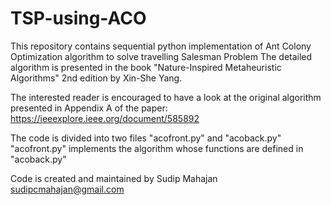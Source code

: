 # TSP-using-ACO
This repository contains sequential python implementation of Ant Colony Optimization algorithm to solve travelling Salesman Problem
The detailed algorithm is presented in the book "Nature-Inspired Metaheuristic Algorithms" 2nd edition by Xin-She Yang.

The interested reader is encouraged to have a look at the original algorithm presented in Appendix A of the paper:
https://ieeexplore.ieee.org/document/585892

The code is divided into two files "acofront.py" and "acoback.py"
"acofront.py" implements the algorithm whose functions are defined in "acoback.py"

Code is created and maintained by
Sudip Mahajan
sudipcmahajan@gmail.com

